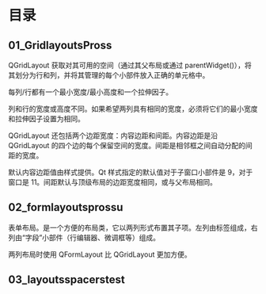 # 目录

## 01_GridlayoutsPross

QGridLayout 获取对其可用的空间（通过其父布局或通过 parentWidget()），将其划分为行和列，并将其管理的每个小部件放入正确的单元格中。

每列/行都有一个最小宽度/最小高度和一个拉伸因子。

列和行的宽度或高度不同。如果希望两列具有相同的宽度，必须将它们的最小宽度和拉伸因子设置为相同。

QGridLayout 还包括两个边距宽度：内容边距和间距。内容边距是沿 QGridLayout 的四个边的每个保留空间的宽度。间距是相邻框之间自动分配的间距的宽度。

默认内容边距值由样式提供。Qt 样式指定的默认值对于子窗口小部件是 9，对于窗口是 11。间距默认与顶级布局的边距宽度相同，或与父布局相同。

## 02_formlayoutsprossu

表单布局。是一个方便的布局类，它以两列形式布置其子项。左列由标签组成，右列由“字段”小部件（行编辑器、微调框等）组成。

两列布局时使用 QFormLayout 比 QGridLayout 更加方便。

## 03_layoutsspacerstest